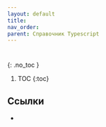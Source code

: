 ```yaml
---
layout: default
title:
nav_order:
parent: Справочник Typescript
---
```


<!-- prettier-ignore-start -->
# 
{: .no_toc }
<!-- prettier-ignore-end -->

<!-- prettier-ignore -->
1. TOC
{:toc}

## Ссылки

- []()
